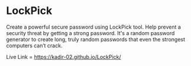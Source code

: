# LockPick

Create a powerful secure password using LockPick tool. Help prevent a security threat by getting a strong password. It's a random password generator to create long, truly random passwords that even the strongest computers can’t crack.

Live Link = https://kadir-02.github.io/LockPick/ 
